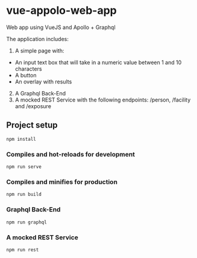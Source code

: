 # vue-appolo-web-app

Web app using VueJS and Apollo + Graphql

The application includes:

1. A simple page with:
  * An input text box that will take in a numeric value between 1 and 10 characters
  * A button
  * An overlay with results
2. A Graphql Back-End 
3. A mocked REST Service with the following endpoints:
  /person, /facility and /exposure

## Project setup
```
npm install
```

### Compiles and hot-reloads for development
```
npm run serve
```

### Compiles and minifies for production
```
npm run build
```

### Graphql Back-End 
```
npm run graphql
```
### A mocked REST Service
```
npm run rest
```